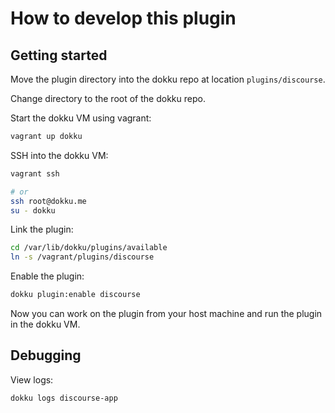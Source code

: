 # How to develop this plugin

## Getting started

Move the plugin directory into the dokku repo at location `plugins/discourse`.

Change directory to the root of the dokku repo.

Start the dokku VM using vagrant:

```bash
vagrant up dokku
```

SSH into the dokku VM:

```bash
vagrant ssh

# or
ssh root@dokku.me
su - dokku
```

Link the plugin:

```bash
cd /var/lib/dokku/plugins/available
ln -s /vagrant/plugins/discourse
```

Enable the plugin:

```bash
dokku plugin:enable discourse
```

Now you can work on the plugin from your host machine and run the plugin in the dokku VM.

## Debugging

View logs:

```sh
dokku logs discourse-app
```
